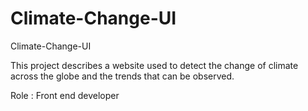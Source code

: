# Climate-Change-UI
Climate-Change-UI

This project describes a website used to detect the change of climate across the globe and the trends that can be observed. 

Role : Front end developer
